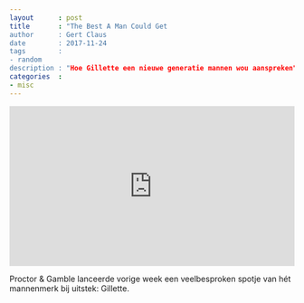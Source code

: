 ```yaml
---
layout      : post
title       : "The Best A Man Could Get
author      : Gert Claus
date        : 2017-11-24
tags        :
- random
description : "Hoe Gillette een nieuwe generatie mannen wou aanspreken"
categories  :
- misc
---
```

<style>.embed-container { position: relative; padding-bottom: 56.25%; height: 0; overflow: hidden; max-width: 100%; } .embed-container iframe, .embed-container object, .embed-container embed { position: absolute; top: 0; left: 0; width: 100%; height: 100%; }</style><div class='embed-container'><iframe src='https://www.youtube.com/embed/koPmuEyP3a0' frameborder='0' allowfullscreen></iframe></div>

Proctor & Gamble lanceerde vorige week een veelbesproken spotje van hét mannenmerk bij uitstek: Gillette. 

